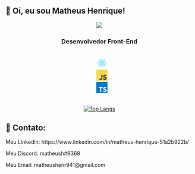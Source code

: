 ## 👋 Oi, eu sou Matheus Henrique!

<div align="center">
  
<img src="https://github.blog/wp-content/uploads/2018/10/46896184-b679fc80-ce30-11e8-88bf-921e9b788f7c.gif?resize=250%2C200" />
    <h3>Desenvolvedor Front-End</h3>
  
<code>
  <img height="30" src="https://raw.githubusercontent.com/github/explore/80688e429a7d4ef2fca1e82350fe8e3517d3494d/topics/react/react.png"></code>
  
<code>
  <img height="30" src="https://raw.githubusercontent.com/github/explore/80688e429a7d4ef2fca1e82350fe8e3517d3494d/topics/javascript/javascript.png"></code>
  
<code>
  <img height="30" src="https://raw.githubusercontent.com/github/explore/80688e429a7d4ef2fca1e82350fe8e3517d3494d/topics/typescript/typescript.png"></code>

</br>
</br>

[![Top Langs](https://github-readme-stats.vercel.app/api/top-langs/?username=anuraghazra&theme=tokyonight&langs_count=4)](https://github.com/anuraghazra/github-readme-stats)

</div>

<h2>💬 Contato:</h2>

<div align="left">
  <p>Meu Linkedin: https://www.linkedin.com/in/matheus-henrique-51a2b922b/</p>
  <p>Meu Discord: matheush#9368</p>
  <p>Meu Email: matheushenr941@gmail.com</p>
</div>

<!---
matheush9/matheush9 is a ✨ special ✨ repository because its `README.md` (this file) appears on your GitHub profile.
You can click the Preview link to take a look at your changes.
--->
